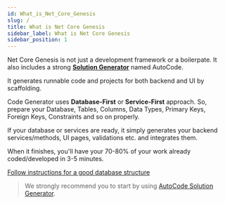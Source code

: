 ```yaml
---
id: What_is_Net_Core_Genesis
slug: /
title: What is Net Core Genesis
sidebar_label: What is Net Core Genesis
sidebar_position: 1
---
```


Net Core Genesis is not just a development framework or a boilerpate. It also includes a strong **[Solution Generator](Getting%20Started/Using_CLI_Solution_Generator.md)** named AutoCode.

It generates runnable code and projects for both backend and UI by scaffolding.

Code Generator uses **Database-First** or **Service-First** approach. So, prepare your Database, Tables, Columns, Data Types, Primary Keys, Foreign Keys, Constraints and so on properly.

If your database or services are ready, it simply generates your backend services/methods, UI pages, validations etc. and integrates them.

When it finishes, you'll have your 70-80% of your work already coded/developed in 3-5 minutes.

[Follow instructions for a good database structure](https://netcoregenesis.com/documents/Database_Instructions_For_Proper_Code_Generation.pdf)

> We strongly recommend you to start by using [AutoCode Solution Generator](Getting%20Started/Using_CLI_Solution_Generator.md).
